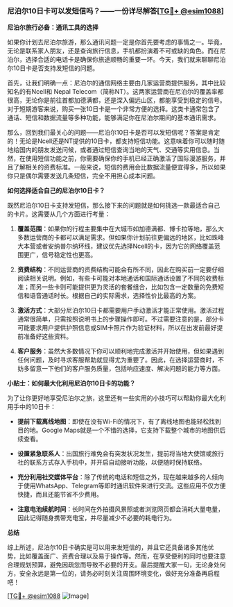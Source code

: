 ### 尼泊尔10日卡可以发短信吗？——一份详尽解答[[TG💪+ @esim1088](https://t.me/s/esim1088)]

**尼泊尔旅行必备：通讯工具的选择**

如果你计划去尼泊尔旅游，那么通讯问题一定是你首先要考虑的事情之一。毕竟，无论是联系家人朋友，还是查询旅行信息，手机都扮演着不可或缺的角色。而在尼泊尔，选择合适的电话卡是确保你旅途顺畅的重要一环。今天，我们就来聊聊尼泊尔10日卡是否支持发短信的问题。

首先，让我们明确一点：尼泊尔的通信网络主要由几家运营商提供服务，其中比较知名的有Ncell和 Nepal Telecom（简称NT）。这两家运营商在尼泊尔的覆盖率都很高，无论你是前往首都加德满都，还是深入偏远山区，都能享受到稳定的信号。对于短期游客来说，购买一张10日卡是一个非常方便的选择。这类卡通常包含了通话、短信和数据流量等多种功能，能够满足你在尼泊尔期间的基本通讯需求。

那么，回到我们最关心的问题——尼泊尔10日卡是否可以发短信呢？答案是肯定的！无论是Ncell还是NT提供的10日卡，都支持短信功能。这意味着你可以随时随地给国内的朋友发送问候，或者通过短信查询当地的天气、交通等实用信息。当然，在使用短信功能之前，你需要确保你的手机已经正确激活了国际漫游服务，并且了解相关的资费标准。一般来说，短信的费用会比数据流量便宜得多，所以如果你只是偶尔需要发送几条短信，完全不用担心成本问题。

**如何选择适合自己的尼泊尔10日卡？**

既然尼泊尔10日卡支持发短信，那么接下来的问题就是如何挑选一款最适合自己的卡片。这需要从几个方面进行考量：

1. **覆盖范围**：如果你的行程主要集中在大城市如加德满都、博卡拉等地，那么大多数运营商的卡都可以满足需求。但如果你计划前往更偏远的地区，比如珠峰大本营或者安纳普尔纳环线，建议优先选择Ncell的卡，因为它的网络覆盖范围更广，信号稳定性也更高。

2. **资费结构**：不同运营商的资费结构可能会有所不同，因此在购买前一定要仔细阅读相关说明。例如，有些卡可能对本地通话和国际通话设置了不同的收费标准；而另一些卡则可能提供更为灵活的套餐组合，比如包含一定数量的免费短信和语音通话时长。根据自己的实际需求，选择性价比最高的方案。

3. **激活方式**：大部分尼泊尔10日卡都需要用户手动激活才能正常使用。激活过程通常很简单，只需按照说明书上的步骤操作即可。不过需要注意的是，部分卡可能要求用户提供护照信息或SIM卡照片作为验证材料，所以在出发前最好提前准备好这些资料。

4. **客户服务**：虽然大多数情况下你可以顺利地完成激活并开始使用，但如果遇到任何问题，及时寻求客服帮助就显得尤为重要了。因此，在选择运营商时，不妨多留意一下他们的客户服务质量，包括响应速度、解决问题的能力等方面。

**小贴士：如何最大化利用尼泊尔10日卡的功能？**

为了让你更好地享受尼泊尔之旅，这里还有一些实用的小技巧可以帮助你最大化利用手中的10日卡：

- **提前下载离线地图**：即使在没有Wi-Fi的情况下，有了离线地图也能轻松找到目的地。Google Maps就是一个不错的选择，它支持下载整个城市的地图供后续查看。
  
- **设置紧急联系人**：出国旅行难免会有突发状况发生，提前将当地大使馆或旅行社的联系方式存入手机中，并开启自动接听功能，以便随时保持联络。

- **充分利用社交媒体平台**：除了传统的电话和短信之外，现在越来越多的人倾向于使用WhatsApp、Telegram等即时通讯软件来进行交流。这些应用不仅方便快捷，而且还能节省不少费用。

- **注意电池续航时间**：长时间在外拍摄风景照或者浏览网页都会消耗大量电量，因此记得随身携带充电宝，并尽量减少不必要的耗电行为。

**总结**

综上所述，尼泊尔10日卡确实是可以用来发短信的，并且它还具备诸多其他优势，比如覆盖面广、资费合理以及易于操作等。然而，在享受便利的同时也要注意合理规划预算，避免因疏忽而导致不必要的开支。最后提醒大家一句，无论身处何方，安全永远是第一位的，请务必时刻关注周围环境变化，做好充分准备再启程吧！

[[TG💪+ @esim1088](https://t.me/s/esim1088) ![Image](https://i.postimg.cc/4NQfJmqS/Snipaste-2025-05-13-00-14-12.png)]